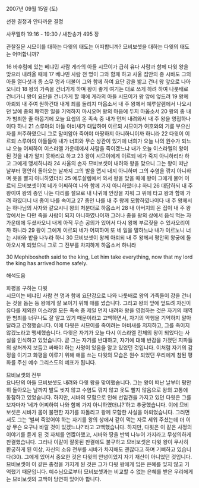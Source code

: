 2007년 09월 15일 (토)

선한 결정과 안타까운 결정



사무엘하 19:16 - 19:30 / 새찬송가 495 장


관찰질문
시므이를 대하는 다윗의 태도는 어떠합니까? 
므비보셋을 대하는 다윗의 태도는 어떠합니까?

16 바후림에 있는 베냐민 사람 게라의 아들 시므이가 급히 유다 사람과 함께 다윗 왕을 맞으러 내려올 때에 17 베냐민 사람 천 명이 그와 함께 하고 사울 집안의 종 시바도 그의 아들 열다섯과 종 스무 명과 더불어 그와 함께 하여 요단 강을 밟고 건너 왕 앞으로 나아오니라 18 왕의 가족을 건너가게 하며 왕이 좋게 여기는 대로 쓰게 하려 하여 나룻배로 건너가니 왕이 요단을 건너가게 할 때에 게라의 아들 시므이가 왕 앞에 엎드려 19 왕께 아뢰되 내 주여 원하건대 내게 죄를 돌리지 마옵소서 내 주 왕께서 예루살렘에서 나오시던 날에 종의 패역한 일을 기억하지 마시오며 왕의 마음에 두지 마옵소서 20 왕의 종 내가 범죄한 줄 아옵기에 오늘 요셉의 온 족속 중 내가 먼저 내려와서 내 주 왕을 영접하나이다 하니 21 스루야의 아들 아비새가 대답하여 이르되 시므이가 여호와의 기름 부으신 자를 저주하였으니 그로 말미암아 죽어야 마땅하지 아니하니이까 하니라 22 다윗이 이르되 스루야의 아들들아 내가 너희와 무슨 상관이 있기에 너희가 오늘 나의 원수가 되느냐 오늘 어찌하여 이스라엘 가운데에서 사람을 죽이겠느냐 내가 오늘 이스라엘의 왕이 된 것을 내가 알지 못하리요 하고 23 왕이 시므이에게 이르되 네가 죽지 아니하리라 하고 그에게 맹세하니라 24 사울의 손자 므비보셋이 내려와 왕을 맞으니 그는 왕이 떠난 날부터 평안히 돌아오는 날까지 그의 발을 맵시 내지 아니하며 그의 수염을 깎지 아니하며 옷을 빨지 아니하였더라 25 예루살렘에서 와서 왕을 맞을 때에 왕이 그에게 물어 이르되 므비보셋이여 네가 어찌하여 나와 함께 가지 아니하였더냐 하니 26 대답하되 내 주 왕이여 왕의 종인 나는 다리를 절므로 내 나귀에 안장을 지워 그 위에 타고 왕과 함께 가려 하였더니 내 종이 나를 속이고 27 종인 나를 내 주 왕께 모함하였나이다 내 주 왕께서는 하나님의 사자와 같으시니 왕의 처분대로 하옵소서 28 내 아버지의 온 집이 내 주 왕 앞에서는 다만 죽을 사람이 되지 아니하였나이까 그러나 종을 왕의 상에서 음식 먹는 자 가운데에 두셨사오니 내게 아직 무슨 공의가 있어서 다시 왕께 부르짖을 수 있사오리이까 하니라 29 왕이 그에게 이르되 네가 어찌하여 또 네 일을 말하느냐 내가 이르노니 너는 시바와 밭을 나누라 하니 30 므비보셋이 왕께 아뢰되 내 주 왕께서 평안히 왕궁에 돌아오시게 되었으니 그로 그 전부를 차지하게 하옵소서 하니라  

30 Mephibosheth said to the king, Let him take everything, now that my lord the king has arrived home safely.

해석도움





화평을 구하는 다윗  
시므이는 베냐민 사람 천 명과 함께 요단강으로 나와 나룻배로 왕의 가족들이 강을 건너는 것을 돕는 등 왕에게 잘 보이기 위해 애를 썼습니다. 그리고 왕의 앞에 엎드려 자신이 유다를 제외한 이스라엘 모든 족속 중 제일 먼저 내려와 왕을 영접하는 것은 자기의 패역한 범죄를 너무나도 잘 알고 있기 때문이라고 고백하면서, 자기의 악행을 기억하지 말아달라고 간청했습니다. 이에 다윗은 시므이를 죽이려는 아비새를 저지하고, 그를 죽이지 않겠노라고 맹세했습니다. 다윗은 자기가 오늘 다시 이스라엘 전체의 왕이 되었다는 사실을 인식하고 있었습니다. 곧 그는 자기를 반대하고, 자기에 대해 반감을 가졌던 지파들의 상처까지 보듬고 싸매야 하는 사명이 있음을 알고 있었던 것입니다. 이처럼 자기의 감정을 이기고 화평을 이루기 위해 애를 쓰는 다윗의 모습은 원수 되었던 우리에게 참된 평화를 주신 예수 그리스도의 예표가 됩니다.    

므비보셋의 전부  
요나단의 아들 므비보셋도 내려와 다윗 왕을 맞이했습니다. 그는 왕이 떠난 날부터 평안히 돌아오는 날까지 발도 씻지 않고 수염도 깎지 않고 옷도 빨지 않음으로 왕의 고통에 동참하고 있었습니다. 하지만, 시바의 모함으로 인해 선입견을 가지고 있던 다윗은 그를 보자마자 ‘네가 어찌하여 나와 함께 가지 아니하였더냐?’하고 추궁했습니다. 이에 므비보셋은 시바가 몸이 불편한 자기를 따돌리고 왕께 모함한 사실을 아뢰었습니다. 그러면서도 그는 ‘벌써 죽었어야 하는 자기를 왕의 상에서 같이 먹는 자로 세워 주셨는데 더 이상 무슨 요구나 바랄 것이 있겠느냐?’라고 고백했습니다. 하지만, 다윗은 이 같은 사정의 이야기를 듣게 된 것 자체를 언짢아했고, 시바와 땅을 반씩 나누어 가지라고 무성의하게 판결했습니다. 그러나 이같이 잘못된 판결에도 불구하고 므비보셋은 다윗 왕이 무사히 환궁하게 된 이상, 자신의 소유 전부를 시바가 차지해도 괜찮다고 하며 기뻐하고 있습니다(30). 그에게 있어서 중요한 것은 다윗의 안녕이었지 자기 재산이 아니었던 것입니다. 므비보셋이 이 같은 충정을 가지게 된 것은 그가 다윗 왕에게 입은 은혜를 잊지 않고 기억했기 때문입니다. 예수님으로부터 므비보셋과는 비교할 수 없는 은혜를 받은 우리에게는 므비보셋의 고백이 당연히 있어야 합니다.